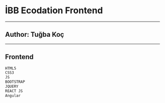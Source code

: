 # İBB  Ecodation Frontend
---------
## Author: Tuğba Koç

---------
## Frontend
```sh
HTML5
CSS3
JS
BOOTSTRAP
JQUERY
REACT JS
Angular
```
